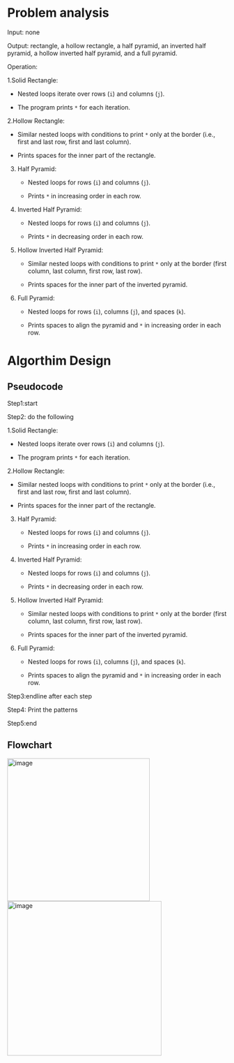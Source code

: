 # Problem analysis

Input: none

Output:  rectangle, a hollow rectangle, a half pyramid, an inverted half pyramid, a hollow inverted half pyramid, and a full pyramid.

Operation: 

1.Solid Rectangle:

   - Nested loops iterate over rows (`i`) and columns (`j`).
   
   - The program prints `*` for each iteration.

2.Hollow Rectangle:

   - Similar nested loops with conditions to print `*` only at the border (i.e., first and last row, first and last column).
   
   - Prints spaces for the inner part of the rectangle.

3. Half Pyramid:
   
   - Nested loops for rows (`i`) and columns (`j`).

   - Prints `*` in increasing order in each row.

4. Inverted Half Pyramid:

   - Nested loops for rows (`i`) and columns (`j`).

   - Prints `*` in decreasing order in each row.

5. Hollow Inverted Half Pyramid:

   - Similar nested loops with conditions to print `*` only at the border (first column, last column, first row, last row).

   - Prints spaces for the inner part of the inverted pyramid.

6. Full Pyramid:

   - Nested loops for rows (`i`), columns (`j`), and spaces (`k`).

   - Prints spaces to align the pyramid and `*` in increasing order in each row.

# Algorthim Design

## Pseudocode

Step1:start

Step2: do the following 

1.Solid Rectangle:

   - Nested loops iterate over rows (`i`) and columns (`j`).
   
   - The program prints `*` for each iteration.

2.Hollow Rectangle:

   - Similar nested loops with conditions to print `*` only at the border (i.e., first and last row, first and last column).
   
   - Prints spaces for the inner part of the rectangle.

3. Half Pyramid:

   - Nested loops for rows (`i`) and columns (`j`).

   - Prints `*` in increasing order in each row.

4. Inverted Half Pyramid:
 
   - Nested loops for rows (`i`) and columns (`j`).

   - Prints `*` in decreasing order in each row.

5. Hollow Inverted Half Pyramid:

   - Similar nested loops with conditions to print `*` only at the border (first column, last column, first row, last row).

   - Prints spaces for the inner part of the inverted pyramid.

6. Full Pyramid:

   - Nested loops for rows (`i`), columns (`j`), and spaces (`k`).

   - Prints spaces to align the pyramid and `*` in increasing order in each row.

Step3:endline after each step

Step4: Print the patterns

Step5:end

## Flowchart

<img width="327" alt="image" src="https://github.com/SWEG-2015EC-Batch/Free-Thinkers/assets/149039271/2398e554-26de-42f4-8da9-bddab2ddda83">

<img width="354" alt="image" src="https://github.com/SWEG-2015EC-Batch/Free-Thinkers/assets/149039271/c30a113d-5233-4db8-934b-396baf11cdc3">



